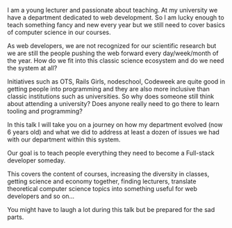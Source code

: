 I am a young lecturer and passionate about teaching. At my university we have a
department dedicated to web development. So I am lucky enough to teach
something fancy and new every year but we still need to cover basics of
computer science in our courses.

As web developers, we are not recognized for our scientific research but we are
still the people pushing the web forward every day/week/month of the year. How
do we fit into this classic science ecosystem and do we need the system at all?

Initiatives such as OTS, Rails Girls, nodeschool, Codeweek are quite good in
getting people into programming and they are also more inclusive than classic
institutions such as universities. So why does someone still think about
attending a university? Does anyone really need to go there to learn tooling
and programming?

In this talk I will take you on a journey on how my department evolved (now 6
years old) and what we did to address at least a dozen of issues we had with
our department within this system.

Our goal is to teach people everything they need to become a Full-stack developer someday.

This covers the content of courses, increasing the diversity in classes,
getting science and economy together, finding lecturers, translate theoretical
computer science topics into something useful for web developers and so on…

You might have to laugh a lot during this talk but be prepared for the sad parts.
